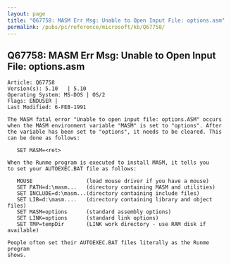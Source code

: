 ```yaml
---
layout: page
title: "Q67758: MASM Err Msg: Unable to Open Input File: options.asm"
permalink: /pubs/pc/reference/microsoft/kb/Q67758/
---
```


## Q67758: MASM Err Msg: Unable to Open Input File: options.asm

	Article: Q67758
	Version(s): 5.10   | 5.10
	Operating System: MS-DOS | OS/2
	Flags: ENDUSER |
	Last Modified: 6-FEB-1991
	
	The MASM fatal error "Unable to open input file: options.ASM" occurs
	when the MASM environment variable "MASM" is set to "options". After
	the variable has been set to "options", it needs to be cleared. This
	can be done as follows:
	
	   SET MASM=<ret>
	
	When the Runme program is executed to install MASM, it tells you
	to set your AUTOEXEC.BAT file as follows:
	
	   MOUSE                 (load mouse driver if you have a mouse)
	   SET PATH=d:\masm...   (directory containing MASM and utilities)
	   SET INCLUDE=d:\masm...(directory containing include files)
	   SET LIB=d:\masm....   (directory containing library and object files)
	   SET MASM=options      (standard assembly options)
	   SET LINK=options      (standard link options)
	   SET TMP=tempDir       (LINK work directory - use RAM disk if available)
	
	People often set their AUTOEXEC.BAT files literally as the Runme program
	shows.
